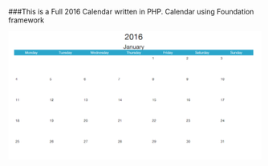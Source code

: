 ###This is a Full 2016 Calendar written in PHP.
Calendar using Foundation framework

![alt text](https://github.com/pamcez/Calendar/blob/master/calendarFoundation.png "Cal Foundation")


